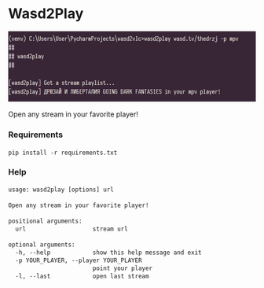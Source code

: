 # Wasd2Play

![](https://github.com/viktor02/wasd2play/raw/master/img/hello.png)

Open any stream in your favorite player!

### Requirements
`pip install -r requirements.txt`

### Help
```
usage: wasd2play [options] url

Open any stream in your favorite player!

positional arguments:
  url                   stream url

optional arguments:
  -h, --help            show this help message and exit
  -p YOUR_PLAYER, --player YOUR_PLAYER
                        point your player
  -l, --last            open last stream
```